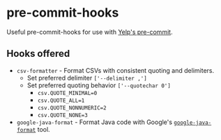 # pre-commit-hooks

Useful pre-commit-hooks for use with [Yelp's pre-commit](https://github.com/pre-commit/pre-commit).

## Hooks offered

* `csv-formatter` - Format CSVs with consistent quoting and delimiters.
  * Set preferred delimiter `['--delimiter ,']`
  * Set preferred quoting behavior `['--quotechar 0']`
    * `csv.QUOTE_MINIMAL=0`
    * `csv.QUOTE_ALL=1`
    * `csv.QUOTE_NONNUMERIC=2`
    * `csv.QUOTE_NONE=3`
* `google-java-format` - Format Java code with Google's [`google-java-format`](https://github.com/google/google-java-format) tool.
